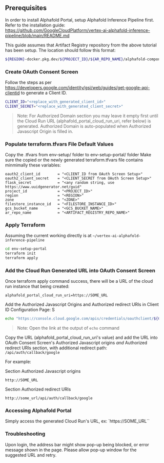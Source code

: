 ## Prerequisites
   In order to install Alphafold Portal, setup Alphafold Inference Pipeline first. Refer to the installation guide: https://github.com/GoogleCloudPlatform/vertex-ai-alphafold-inference-pipeline/blob/main/README.md

   This guide assumes that Artifact Registry repository from the above tutorial has been setup. The location should follow this format:
   
   ```sh
   ${REGION}-docker.pkg.dev/${PROJECT_ID}/${AR_REPO_NAME}/alphafold-components
   ```
   

### Create OAuth Consent Screen
   Follow the steps as per https://developers.google.com/identity/gsi/web/guides/get-google-api-clientid to generate a Client ID.
   
   ```sh
   CLIENT_ID="<replace_with_generated_client_id>"
   CLIENT_SECRET="<replace_with_generated_client_secret>"
   ```

   > Note: For Authorized Domain section you may leave it empty first until the Cloud Run URL (alphafold_portal_cloud_run_uri, refer below) is generated. Authorized Domain is auto-populated when Authorized Javascript Origin is filled in.

### Populate terraform.tfvars File Default Values

Copy the .tfvars from env-setup/ folder to env-setup-portal/ folder
Make sure the copied or the newly generated terraform.tfvars file contains minmimally these variables:

```
oauth2_client_id        = "<CLIENT_ID from OAuth Screen Setup>"
oauth2_client_secret    = "<CLIENT_SECRET from OAuth Screen Setup>"
flask_secret            = "<any random string, use https://www.uuidgenerator.net/guid"
project_id              = "<PROJECT_ID>"
region                  = "<REGION>"
zone                    = "<ZONE>"
filestore_instance_id   = "<FILESTORE_INSTANCE_ID>"
gcs_bucket_name         = "<GCS_BUCKET_NAME>"
ar_repo_name            = "<ARTIFACT_REGISTRY_REPO_NAME>"
```

### Apply Terraform

Assuming the current working directly is at `~/vertex-ai-alphafold-inference-pipeline`

```sh
cd env-setup-portal
terraform init
terraform apply
```

### Add the Cloud Run Generated URL into OAuth Consent Screen

Once terraform apply command success, there will be a URL of the cloud run instance that being created:

```
alphafold_portal_cloud_run_uri=https://SOME_URL
```

Add the Authorized Javascript Origins and Authorized redirect URIs in Client ID Configuration Page:
S
```sh
echo "https://console.cloud.google.com/apis/credentials/oauthclient/${CLIENT_ID}?project=${PROJECT_ID}"
```
> Note: Open the link at the output of `echo` command


Copy the URL (alphafold_portal_cloud_run_uri's value) and add the URL into OAuth Consent Screen's Authorized Javascript origins
*and* Authorized redirect URIs section, with additional redirect path: `/api/auth/callback/google`

For example: 

Section Authorized Javascript origins

```
http://SOME_URL
```

Section Authorized redirect URIs

```
http://some_url/api/auth/callback/google
```


### Accessing Alphafold Portal

Simply access the generated Cloud Run's URL, ex: `https://SOME_URL``

### Troubleshooting

Upon login, the address bar might show pop-up being blocked, or error message shown in the page. Please allow pop-up window for the suggested URL and retry.